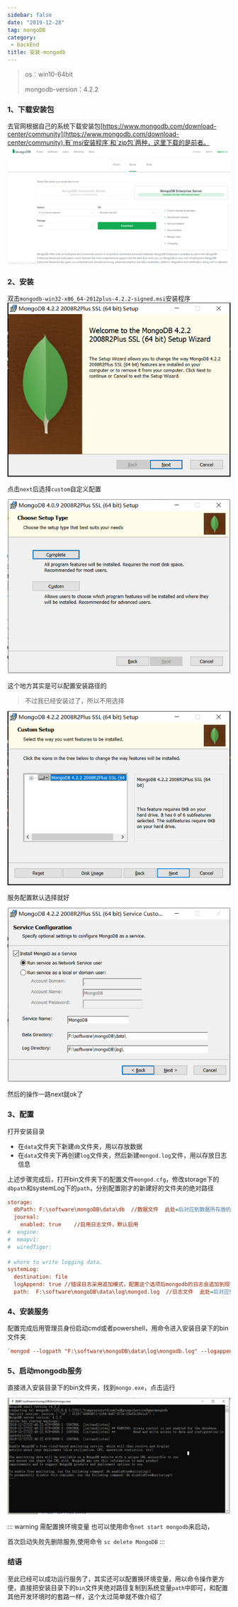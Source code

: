 ```yaml
---
sidebar: false
date: "2019-12-28"
tag: mongoDB
category: 
 - backEnd
title: 安装-mongodb
---
```

> os：win10-64bit
> 
> mongodb-version：4.2.2
### 1、下载安装包
去官网根据自己的系统下载安装包[https://www.mongodb.com/download-center/community](https://www.mongodb.com/download-center/community),有`msi安装程序`和`zip包`两种，这里下载的是前者。
![dowmload](./img/download.png)

### 2、安装
双击`mongodb-win32-x86_64-2012plus-4.2.2-signed.msi`安装程序
![dowmload](./img/setup.png)

点击`next`后选择`custom`自定义配置

![dowmload](./img/custom.png)

这个地方其实是可以配置安装路径的
> 不过我已经安装过了，所以不用选择

![dowmload](./custom-setup.png)

服务配置默认选择就好

![dowmload](./img/serviceConf.png)

然后的操作一路next就ok了

### 3、配置
打开安装目录
- 在`data`文件夹下新建`db`文件夹，用以存放数据
- 在`data`文件夹下再创建`log`文件夹，然后新建`mongod.log`文件，用以存放日志信息

上述步骤完成后，打开bin文件夹下的配置文件`mongod.cfg`，修改storage下的`dbpath`和systemLog下的`path`，分别配置刚才的新建好的文件夹的绝对路径
``` cfg
storage:
  dbPath: F:\software\mongoDB\data\db  //数据文件  此处=后对应到数据所存放的目录
  journal:
    enabled: true    //启用日志文件，默认启用
#  engine:
#  mmapv1:
#  wiredTiger:

# where to write logging data.
systemLog:
  destination: file
  logAppend: true //错误日志采用追加模式，配置这个选项后mongodb的日志会追加到现有的日志文件，而不是从新创建一个新文件
  path:  F:\software\mongoDB\data\log\mongod.log  //日志文件  此处=后对应到日志文件所在路径
```


### 4、安装服务
配置完成后用管理员身份启动cmd或者powershell，用命令进入安装目录下的bin文件夹
``` cfg
`mongod --logpath "F:\software\mongoDB\data\log\mongodb.log" --logappend --dbpath "F:\software\mongoDB\data\db" --serviceName "MongoDB" --install`
```

### 5、启动mongodb服务
直接进入安装目录下的bin文件夹，找到`mongo.exe`，点击运行

![runserver](./img/runserver.png)

::: warning 需配置换环境变量
也可以使用命令`net start mongodb`来启动，

首次启动失败先删除服务,使用命令
`sc delete MongoDB`
:::

### 结语
 
至此已经可以成功运行服务了，其实还可以配置换环境变量，用以命令操作更方便，直接把安装目录下的`bin`文件夹绝对路径复制到系统变量`path`中即可，和配置其他开发环境时的套路一样，这个太过简单就不做介绍了


